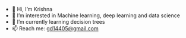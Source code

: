 - 👋 Hi, I’m Krishna
- 👀 I’m interested in Machine learning, deep learning and data science
- 🌱 I’m currently learning decision trees
- 📫 Reach me: gd14405@gmail.com

<!---
gdeeeeyy/gdeeeeyy is a ✨ special ✨ repository because its `README.md` (this file) appears on your GitHub profile.
You can click the Preview link to take a look at your changes.
--->
